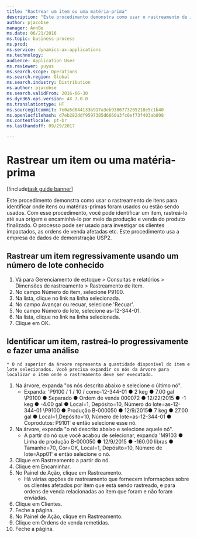 ```yaml
---
title: "Rastrear um item ou uma matéria-prima"
description: "Este procedimento demonstra como usar o rastreamento de itens para identificar onde itens ou matérias-primas foram usados ou estão sendo usados."
author: pjacobse
manager: AnnBe
ms.date: 06/21/2016
ms.topic: business-process
ms.prod: 
ms.service: dynamics-ax-applications
ms.technology: 
audience: Application User
ms.reviewer: yuyus
ms.search.scope: Operations
ms.search.region: Global
ms.search.industry: Distribution
ms.author: pjacobse
ms.search.validFrom: 2016-06-30
ms.dyn365.ops.version: AX 7.0.0
ms.translationtype: HT
ms.sourcegitcommit: 7e0a5d044133b917a3eb9386773205218e5c1b40
ms.openlocfilehash: d7eb282ddf9597385d6660a3fc0ef73f403ab898
ms.contentlocale: pt-br
ms.lasthandoff: 09/29/2017

---
```

# <a name="trace-an-item-or-raw-material"></a>Rastrear um item ou uma matéria-prima

[!include[task guide banner](../../includes/task-guide-banner.md)]

Este procedimento demonstra como usar o rastreamento de itens para identificar onde itens ou matérias-primas foram usados ou estão sendo usados. Com esse procedimento, você pode identificar um item, rastreá-lo até sua origem e encaminhá-lo por meio da produção e venda do produto finalizado. O processo pode ser usado para investigar os clientes impactados, as ordens de venda afetadas etc. Este procedimento usa a empresa de dados de demonstração USP2.


## <a name="trace-an-item-backwards-using-a-known-batch-number"></a>Rastrear um item regressivamente usando um número de lote conhecido
1. Vá para Gerenciamento de estoque > Consultas e relatórios > Dimensões de rastreamento > Rastreamento de item.
2. No campo Número do item, selecione P9100.
3. Na lista, clique no link na linha selecionada.
4. No campo Avançar ou recuar, selecione 'Recuar'.
5. No campo Número do lote, selecione as-12-344-01.
6. Na lista, clique no link na linha selecionada.
7. Clique em OK.

## <a name="identify-an-item-trace-it-forward-and-make-an-analysis"></a>Identificar um item, rastreá-lo progressivamente e fazer uma análise
    * O nó superior da árvore representa a quantidade disponível do item e lote selecionados. Você precisa expandir os nós da árvore para localizar o item onde o rastreamento deve ser executado.   
1. Na árvore, expanda "os nós descrito abaixo e selecione o último nó".
    * Expanda: 'P9100 / 1 / 10 / como-12-344-01 ● 2 keg ● 7.00 gal  \P9100 ● Separado ● Ordem de venda 000072 ● 12/22/2015 ● -1 keg ● -4.00 gal ● Local=1, Depósito=10, Número do lote=as-12-344-01  \P9100 ● Produção B-000050 ● 12/9/2015● 7 keg ● 27.00 gal ● Local=1,Depósito=10, Número de lote=as-12-344-01 ● Coprodutos: P9101' e então selecione esse nó.     
2. Na árvore, expanda "o nó descrito abaixo e selecione aquele nó".
    * A partir do nó que você acabou de selecionar, expanda 'M9103 ● Linha de produção B-000050 ● 12/9/2015 ● -160.00 libras ● Tamanho=70, Cor=OK, Local=1, Depósito=10, Número de lote=App01' e então selecione o nó.  
3. Clique em Rastreamento a partir do nó.
4. Clique em Encaminhar.
5. No Painel de Ação, clique em Rastreamento.
    * Há várias opções de rastreamento que fornecem informações sobre os clientes afetados por item que está sendo rastreado, e para ordens de venda relacionadas ao item que foram e não foram enviadas.   
6. Clique em Clientes.
7. Feche a página.
8. No Painel de Ação, clique em Rastreamento.
9. Clique em Ordens de venda remetidas.
10. Feche a página.

